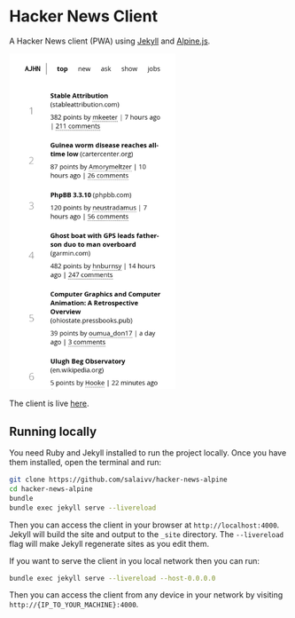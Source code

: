 # Hacker News Client

A Hacker News client (PWA) using [Jekyll](https://jekyllrb.com/) and [Alpine.js](https://alpinejs.dev/).

<!-- ![Desktop Screenshot](/images/desktop.png) -->

<img src="./images/mobile.png" width="300px">

The client is live [here](https://alpinehn.pages.dev).

## Running locally

You need Ruby and Jekyll installed to run the project locally. Once you have them installed, open the terminal and run:

```bash
git clone https://github.com/salaivv/hacker-news-alpine
cd hacker-news-alpine
bundle
bundle exec jekyll serve --livereload
```

Then you can access the client in your browser at `http://localhost:4000`. Jekyll will build the site and output to the `_site` directory. The `--livereload` flag will make Jekyll regenerate sites as you edit them.

If you want to serve the client in you local network then you can run:

```bash
bundle exec jekyll serve --livereload --host-0.0.0.0
```

Then you can access the client from any device in your network by visiting `http://{IP_TO_YOUR_MACHINE}:4000`.